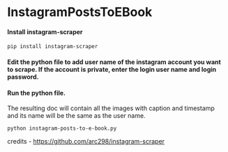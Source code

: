 # InstagramPostsToEBook

#### Install instagram-scraper

`pip install instagram-scraper`

#### Edit the python file to add user name of the instagram account you want to scrape. If the account is private, enter the login user name and login password.

#### Run the python file.

The resulting doc will contain all the images with caption and timestamp and its name will be the same as the user name.

`python instagram-posts-to-e-book.py`

credits - https://github.com/arc298/instagram-scraper
